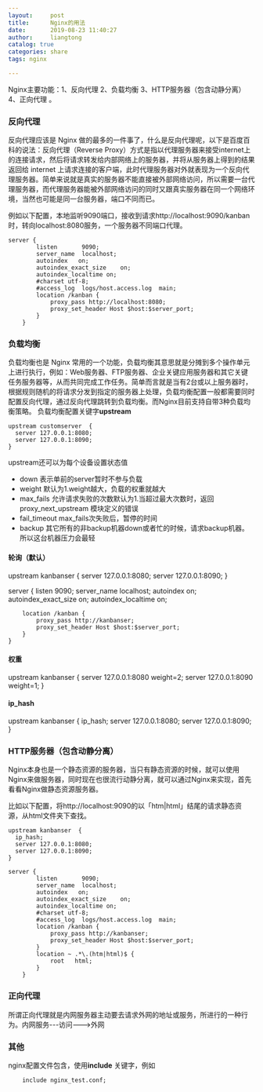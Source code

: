 ```yaml
---
layout:     post
title:      Nginx的用法
date:       2019-08-23 11:40:27
author:     liangtong
catalog: true
categories: share
tags: nginx

---
```


Nginx主要功能：1、反向代理 2、负载均衡 3、HTTP服务器（包含动静分离） 4、正向代理 。

### 反向代理

反向代理应该是 Nginx 做的最多的一件事了，什么是反向代理呢，以下是百度百科的说法：反向代理（Reverse Proxy）方式是指以代理服务器来接受internet上的连接请求，然后将请求转发给内部网络上的服务器，并将从服务器上得到的结果返回给 internet 上请求连接的客户端，此时代理服务器对外就表现为一个反向代理服务器。简单来说就是真实的服务器不能直接被外部网络访问，所以需要一台代理服务器，而代理服务器能被外部网络访问的同时又跟真实服务器在同一个网络环境，当然也可能是同一台服务器，端口不同而已。 

例如以下配置，本地监听9090端口，接收到请求http://localhost:9090/kanban时，转向localhost:8080服务，一个服务器不同端口代理。

```nginx config
server {
        listen       9090;
        server_name  localhost;
        autoindex	on;
        autoindex_exact_size	on;
        autoindex_localtime	on;
        #charset utf-8;
        #access_log  logs/host.access.log  main;
        location /kanban {
            proxy_pass http://localhost:8080;
            proxy_set_header Host $host:$server_port;
        }
    }
```

### 负载均衡

负载均衡也是 Nginx 常用的一个功能，负载均衡其意思就是分摊到多个操作单元上进行执行，例如：Web服务器、FTP服务器、企业关键应用服务器和其它关键任务服务器等，从而共同完成工作任务。简单而言就是当有2台或以上服务器时，根据规则随机的将请求分发到指定的服务器上处理，负载均衡配置一般都需要同时配置反向代理，通过反向代理跳转到负载均衡。而Nginx目前支持自带3种负载均衡策略。 
负载均衡配置关键字**upstream**

```nginx config
upstream customserver  {
  server 127.0.0.1:8080;
  server 127.0.0.1:8090;
}
```

upstream还可以为每个设备设置状态值

+ down 表示单前的server暂时不参与负载
+ weight 默认为1.weight越大，负载的权重就越大
+ max_fails 允许请求失败的次数默认为1.当超过最大次数时，返回proxy_next_upstream 模块定义的错误
+ fail_timeout max_fails次失败后，暂停的时间
+ backup 其它所有的非backup机器down或者忙的时候，请求backup机器。所以这台机器压力会最轻

#### 轮询（默认）

upstream kanbanser  {
  server 127.0.0.1:8080;
  server 127.0.0.1:8090;
}

server {
        listen       9090;
        server_name  localhost;
        autoindex	on;
        autoindex_exact_size	on;
        autoindex_localtime	on;

        location /kanban {
            proxy_pass http://kanbanser;
            proxy_set_header Host $host:$server_port;
        }
    }

#### 权重

upstream kanbanser  {
  server 127.0.0.1:8080 weight=2;
  server 127.0.0.1:8090 weight=1;
}

#### ip_hash

upstream kanbanser  {
  ip_hash; 
  server 127.0.0.1:8080;
  server 127.0.0.1:8090;
}


### HTTP服务器（包含动静分离）

Nginx本身也是一个静态资源的服务器，当只有静态资源的时候，就可以使用Nginx来做服务器，同时现在也很流行动静分离，就可以通过Nginx来实现，首先看看Nginx做静态资源服务器。

比如以下配置，将http://localhost:9090的以「htm|html」结尾的请求静态资源，从html文件夹下查找。


```nginx config
upstream kanbanser  {
  ip_hash; 
  server 127.0.0.1:8080;
  server 127.0.0.1:8090;
}

server {
        listen       9090;
        server_name  localhost;
        autoindex	on;
        autoindex_exact_size	on;
        autoindex_localtime	on;
        #charset utf-8;
        #access_log  logs/host.access.log  main;
        location /kanban {
            proxy_pass http://kanbanser;
            proxy_set_header Host $host:$server_port;
        }
        location ~ .*\.(htm|html)$ {
            root   html;
        }
    }
```

### 正向代理

所谓正向代理就是内网服务器主动要去请求外网的地址或服务，所进行的一种行为。内网服务---访问--->外网



### 其他

nginx配置文件包含，使用**include** 关键字，例如

```nginx config
    include nginx_test.conf;
```

